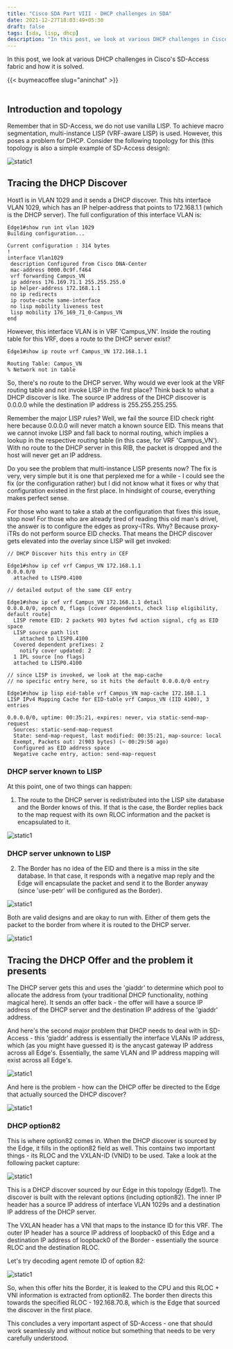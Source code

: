 ```yaml
---
title: "Cisco SDA Part VIII - DHCP challenges in SDA"
date: 2021-12-27T18:03:49+05:30
draft: false
tags: [sda, lisp, dhcp]
description: "In this post, we look at various DHCP challenges in Cisco's SD-Access fabric and how it is solved."
---
```

In this post, we look at various DHCP challenges in Cisco's SD-Access fabric and how it is solved.
<!--more-->
{{< buymeacoffee slug="aninchat" >}}  
<br />
## Introduction and topology

Remember that in SD-Access, we do not use vanilla LISP. To achieve macro segmentation, multi-instance LISP (VRF-aware LISP) is used. However, this poses a problem for DHCP. Consider the following topology for this (this topology is also a simple example of SD-Access design):

![static1](/images/cisco/sda_8/dhcp_1.jpg)


## Tracing the DHCP Discover


Host1 is in VLAN 1029 and it sends a DHCP discover. This hits interface VLAN 1029, which has an IP helper-address that points to 172.168.1.1 (which is the DHCP server). The full configuration of this interface VLAN is:

```
Edge1#show run int vlan 1029
Building configuration...

Current configuration : 314 bytes
!
interface Vlan1029
 description Configured from Cisco DNA-Center
 mac-address 0000.0c9f.f464
 vrf forwarding Campus_VN
 ip address 176.169.71.1 255.255.255.0
 ip helper-address 172.168.1.1
 no ip redirects
 ip route-cache same-interface
 no lisp mobility liveness test
 lisp mobility 176_169_71_0-Campus_VN
end
```


However, this interface VLAN is in VRF 'Campus_VN'. Inside the routing table for this VRF, does a route to the DHCP server exist? 

```
Edge1#show ip route vrf Campus_VN 172.168.1.1 

Routing Table: Campus_VN
% Network not in table
```




So, there's no route to the DHCP server. Why would we ever look at the VRF routing table and not invoke LISP in the first place?  Think back to what a DHCP discover is like. The source IP address of the DHCP discover is 0.0.0.0 while the destination IP address is 255.255.255.255. 


Remember the major LISP rules? Well, we fail the source EID check right here because 0.0.0.0 will never match a known source EID. This means that we cannot invoke LISP and fall back to normal routing, which implies a lookup in the respective routing table (in this case, for VRF 'Campus_VN'). With no route to the DHCP server in this RIB, the packet is dropped and the host will never get an IP address. 


Do you see the problem that multi-instance LISP presents now? The fix is very, very simple but it is one that perplexed me for a while - I could see the fix (or the configuration rather) but I did not know what it fixes or why that configuration existed in the first place. In hindsight of course, everything makes perfect sense.


For those who want to take a stab at the configuration that fixes this issue, stop now! For those who are already tired of reading this old man's drivel, the answer is to configure the edges as proxy-iTRs. Why? Because proxy-iTRs do not perform source EID checks. That means the DHCP discover gets elevated into the overlay since LISP will get invoked:

```
// DHCP Discover hits this entry in CEF

Edge1#show ip cef vrf Campus_VN 172.168.1.1 
0.0.0.0/0
  attached to LISP0.4100

// detailed output of the same CEF entry  

Edge1#show ip cef vrf Campus_VN 172.168.1.1 detail
0.0.0.0/0, epoch 0, flags [cover dependents, check lisp eligibility, default route]
  LISP remote EID: 2 packets 903 bytes fwd action signal, cfg as EID space
  LISP source path list
    attached to LISP0.4100
  Covered dependent prefixes: 2
    notify cover updated: 2
  1 IPL source [no flags]
  attached to LISP0.4100

// since LISP is invoked, we look at the map-cache
// no specific entry here, so it hits the default 0.0.0.0/0 entry  

Edge1#show ip lisp eid-table vrf Campus_VN map-cache 172.168.1.1
LISP IPv4 Mapping Cache for EID-table vrf Campus_VN (IID 4100), 3 entries

0.0.0.0/0, uptime: 00:35:21, expires: never, via static-send-map-request
  Sources: static-send-map-request
  State: send-map-request, last modified: 00:35:21, map-source: local
  Exempt, Packets out: 2(903 bytes) (~ 00:29:50 ago)
  Configured as EID address space
  Negative cache entry, action: send-map-request 
```

### DHCP server known to LISP

At this point, one of two things can happen: 


1. The route to the DHCP server is redistributed into the LISP site database and the Border knows of this. If that is the case, the Border replies back to the map request with its own RLOC information and the packet is encapsulated to it. 

![static1](/images/cisco/sda_8/dhcp_2.jpg)


### DHCP server unknown to LISP

2. The Border has no idea of the EID and there is a miss in the site database. In that case, it responds with a negative map reply and the Edge will encapsulate the packet and send it to the Border anyway (since 'use-petr' will be configured as the Border). 

![static1](/images/cisco/sda_8/dhcp_3.jpg)



Both are valid designs and are okay to run with. Either of them gets the packet to the border from where it is routed to the DHCP server.

![static1](/images/cisco/sda_8/dhcp_4.jpg)

## Tracing the DHCP Offer and the problem it presents


The DHCP server gets this and uses the 'giaddr' to determine which pool to allocate the address from (your traditional DHCP functionality, nothing magical here). It sends an offer back - the offer will have a source IP address of the DHCP server and the destination IP address of the 'giaddr' address.


And here's the second major problem that DHCP needs to deal with in SD-Access - this 'giaddr' address is essentially the interface VLANs IP address, which (as you might have guessed it) is the anycast gateway IP address across all Edge's. Essentially, the same VLAN and IP address mapping will exist across all Edge's. 

![static1](/images/cisco/sda_8/dhcp_5.jpg)




And here is the problem - how can the DHCP offer be directed to the Edge that actually sourced the DHCP discover? 

![static1](/images/cisco/sda_8/dhcp_6.jpg)

### DHCP option82

This is where option82 comes in. When the DHCP discover is sourced by the Edge, it fills in the option82 field as well. This contains two important things - its RLOC and the VXLAN-ID (VNID) to be used. Take a look at the following packet capture:

![static1](/images/cisco/sda_8/dhcp_7.jpg)




This is a DHCP discover sourced by our Edge in this topology (Edge1). The discover is built with the relevant options (including option82). The inner IP header has a source IP address of interface VLAN 1029s and a destination IP address of the DHCP server. 


The VXLAN header has a VNI that maps to the instance ID for this VRF. The outer IP header has a source IP address of loopback0 of this Edge and a destination IP address of loopback0 of the Border - essentially the source RLOC and the destination RLOC.


Let's try decoding agent remote ID of option 82:

![static1](/images/cisco/sda_8/dhcp_8.jpg)



So, when this offer hits the Border, it is leaked to the CPU and this RLOC + VNI information is extracted from option82. The border then directs this towards the specified RLOC - 192.168.70.8, which is the Edge that sourced the discover in the first place. 





This concludes a very important aspect of SD-Access - one that should work seamlessly and without notice but something that needs to be very carefully understood.